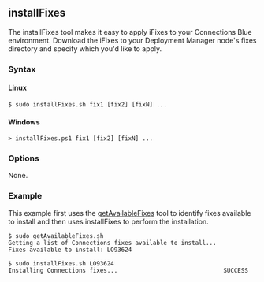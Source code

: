 ## installFixes

The installFixes tool makes it easy to apply iFixes to your Connections Blue environment. Download the iFixes to your
Deployment Manager node's fixes directory and specify which you'd like to apply.

### Syntax

#### Linux
```
$ sudo installFixes.sh fix1 [fix2] [fixN] ...
```

#### Windows
```
> installFixes.ps1 fix1 [fix2] [fixN] ...
```

### Options

None.

### Example

This example first uses the [getAvailableFixes](getAvailableFixes.md) tool to identify fixes available to install and then
uses installFixes to perform the installation.

```
$ sudo getAvailableFixes.sh
Getting a list of Connections fixes available to install...
Fixes available to install: LO93624

$ sudo installFixes.sh LO93624
Installing Connections fixes...                              SUCCESS
```